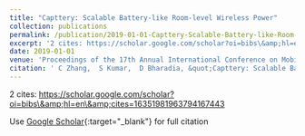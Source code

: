 ```yaml
---
title: "Capttery: Scalable Battery-like Room-level Wireless Power"
collection: publications
permalink: /publication/2019-01-01-Capttery-Scalable-Battery-like-Room-level-Wireless-Power
excerpt: '2 cites: https://scholar.google.com/scholar?oi=bibs\&amp;hl=en\&amp;cites=16351981963794167443'
date: 2019-01-01
venue: 'Proceedings of the 17th Annual International Conference on Mobile Systems …'
citation: ' C Zhang,  S Kumar,  D Bharadia, &quot;Capttery: Scalable Battery-like Room-level Wireless Power.&quot; Proceedings of the 17th Annual International Conference on Mobile Systems …, 2019.'
---
```

2 cites: https://scholar.google.com/scholar?oi=bibs\&amp;hl=en\&amp;cites=16351981963794167443

Use [Google Scholar](https://scholar.google.com/scholar?q=Capttery:+Scalable+Battery+like+Room+level+Wireless+Power){:target="_blank"} for full citation